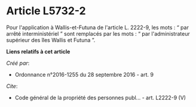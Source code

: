 # Article L5732-2

Pour l'application à Wallis-et-Futuna de l'article L. 2222-9, les mots : “ par arrêté interministériel ” sont remplacés par
les mots : “ par l'administrateur supérieur des îles Wallis et Futuna ”.

**Liens relatifs à cet article**

_Créé par_:

  - Ordonnance n°2016-1255 du 28 septembre 2016 - art. 9

_Cite_:

  - Code général de la propriété des personnes publ... - art. L2222-9 (V)
